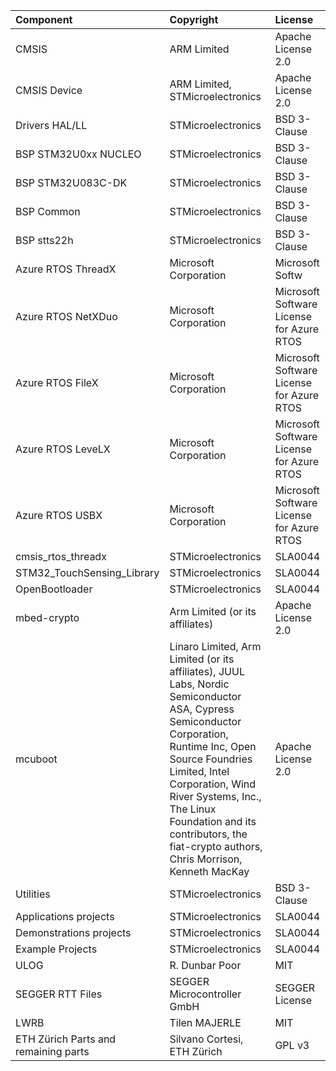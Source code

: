 | Component                            | Copyright                                                          | License                                       |
|:---------                            |:----------                                                         |:-------                                       |
| CMSIS                                | ARM Limited                                                        | Apache License 2.0                            |
| CMSIS Device                         | ARM Limited, STMicroelectronics                                    | Apache License 2.0                            |
| Drivers HAL/LL                       | STMicroelectronics                                                 | BSD 3-Clause                                  |
| BSP STM32U0xx NUCLEO                 | STMicroelectronics                                                 | BSD 3-Clause                                  |
| BSP STM32U083C-DK                    | STMicroelectronics                                                 | BSD 3-Clause                                  |
| BSP Common                           | STMicroelectronics                                                 | BSD 3-Clause                                  |
| BSP stts22h                          | STMicroelectronics                                                 | BSD 3-Clause                                  |
| Azure RTOS ThreadX                   | Microsoft Corporation                                              | Microsoft Softw|are License for Azure RTOS    |
| Azure RTOS NetXDuo                   | Microsoft Corporation                                              | Microsoft Software License for Azure RTOS     |
| Azure RTOS FileX                     | Microsoft Corporation                                              | Microsoft Software License for Azure RTOS     |
| Azure RTOS LeveLX                    | Microsoft Corporation                                              | Microsoft Software License for Azure RTOS     |
| Azure RTOS USBX                      | Microsoft Corporation                                              | Microsoft Software License for Azure RTOS     |
| cmsis_rtos_threadx                   | STMicroelectronics                                                 | SLA0044                                       |
| STM32_TouchSensing_Library           | STMicroelectronics                                                 | SLA0044                                       |
| OpenBootloader                       | STMicroelectronics                                                 | SLA0044                                       |
| mbed-crypto                          | Arm Limited (or its affiliates)                                    | Apache License 2.0                            |
| mcuboot                              | Linaro Limited, Arm Limited (or its affiliates), JUUL Labs, Nordic Semiconductor ASA, Cypress Semiconductor Corporation,  Runtime Inc, Open Source Foundries Limited,  Intel Corporation,  Wind River Systems, Inc., The Linux Foundation and its contributors,  the fiat-crypto authors, Chris Morrison,  Kenneth MacKay | Apache License 2.0                            |
| Utilities                            | STMicroelectronics                                                 | BSD 3-Clause                                  |
| Applications projects                | STMicroelectronics                                                 | SLA0044                                       |
| Demonstrations projects              | STMicroelectronics                                                 | SLA0044                                       |
| Example Projects                     | STMicroelectronics                                                 | SLA0044                                       |
| ULOG                                 | R. Dunbar Poor                                                     | MIT                                           |
| SEGGER RTT Files                     | SEGGER Microcontroller GmbH                                        | SEGGER License                                |
| LWRB                                 | Tilen MAJERLE                                                      | MIT                                           |
| ETH Zürich Parts and remaining parts | Silvano Cortesi, ETH Zürich                                        | GPL v3                                        |